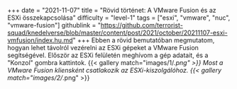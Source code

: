 +++
date = "2021-11-07"
title = "Rövid történet: A VMware Fusion és az ESXi összekapcsolása"
difficulty = "level-1"
tags = ["esxi", "vmware", "nuc", "vmware-fusion"]
githublink = "https://github.com/terrorist-squad/knedelverse/blob/master/content/post/2021/october/20211107-esxi-vmfusion/index.hu.md"
+++
Ebben a rövid bemutatóban megmutatom, hogyan lehet távolról vezérelni az ESXi gépeket a VMware Fusion segítségével. Először az ESXi felületén meghívom a gép adatait, és a "Konzol" gombra kattintok.
{{< gallery match="images/1/*.png" >}}
Most a VMware Fusion kliensként csatlakozik az ESXi-kiszolgálóhoz.
{{< gallery match="images/2/*.png" >}}
